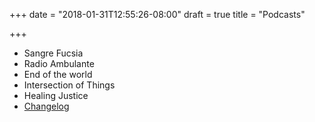 +++
date = "2018-01-31T12:55:26-08:00"
draft = true
title = "Podcasts"

+++

- Sangre Fucsia
- Radio Ambulante
- End of the world
- Intersection of Things
- Healing Justice
- [Changelog](https://changelog.com/podcast/322)
